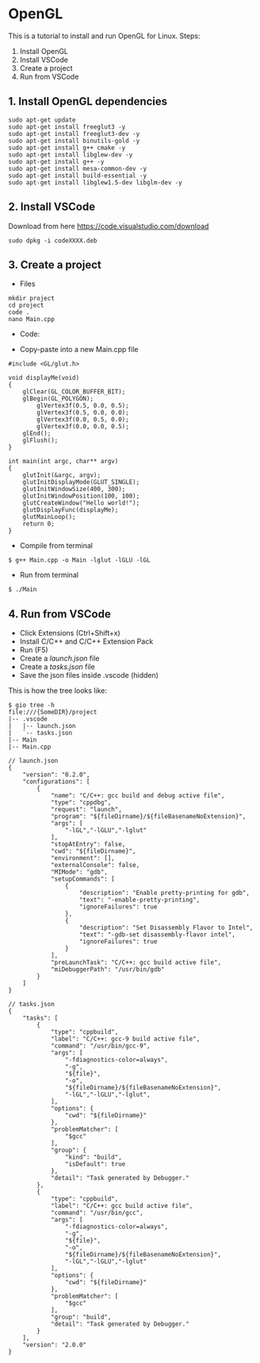 # OpenGL

This is a tutorial to install and run OpenGL for Linux. Steps:

1. Install OpenGL
2. Install VSCode
3. Create a project
4. Run from VSCode

## 1. Install OpenGL dependencies

```
sudo apt-get update  
sudo apt-get install freeglut3 -y
sudo apt-get install freeglut3-dev -y 
sudo apt-get install binutils-gold -y 
sudo apt-get install g++ cmake -y 
sudo apt-get install libglew-dev -y 
sudo apt-get install g++ -y 
sudo apt-get install mesa-common-dev -y 
sudo apt-get install build-essential -y 
sudo apt-get install libglew1.5-dev libglm-dev -y 
```

## 2. Install VSCode

Download from here https://code.visualstudio.com/download

```
sudo dpkg -i codeXXXX.deb
```

## 3. Create a project
* Files
```
mkdir project
cd project
code .
nano Main.cpp
```
* Code: 
- Copy-paste into a new Main.cpp file
```
#include <GL/glut.h>

void displayMe(void)
{
    glClear(GL_COLOR_BUFFER_BIT);
    glBegin(GL_POLYGON);
        glVertex3f(0.5, 0.0, 0.5);
        glVertex3f(0.5, 0.0, 0.0);
        glVertex3f(0.0, 0.5, 0.0);
        glVertex3f(0.0, 0.0, 0.5);
    glEnd();
    glFlush();
}

int main(int argc, char** argv)
{
    glutInit(&argc, argv);
    glutInitDisplayMode(GLUT_SINGLE);
    glutInitWindowSize(400, 300);
    glutInitWindowPosition(100, 100);
    glutCreateWindow("Hello world!");
    glutDisplayFunc(displayMe);
    glutMainLoop();
    return 0;
}
```
* Compile from terminal
```
$ g++ Main.cpp -o Main -lglut -lGLU -lGL
```
* Run from terminal
```
$ ./Main
```
## 4. Run from VSCode

- Click Extensions (Ctrl+Shift+x)
- Install C/C++ and C/C++ Extension Pack
- Run (F5)
- Create a _launch.json_ file
- Create a _tasks.json_ file
- Save the json files inside .vscode (hidden)

This is how the tree looks like:
```
$ gio tree -h
file:///{SomeDIR}/project
|-- .vscode
|   |-- launch.json
|   `-- tasks.json
|-- Main
|-- Main.cpp
```

```
// launch.json
{
    "version": "0.2.0",
    "configurations": [
        {
            "name": "C/C++: gcc build and debug active file",
            "type": "cppdbg",
            "request": "launch",
            "program": "${fileDirname}/${fileBasenameNoExtension}",
            "args": [
                "-lGL","-lGLU","-lglut"
            ],
            "stopAtEntry": false,
            "cwd": "${fileDirname}",
            "environment": [],
            "externalConsole": false,
            "MIMode": "gdb",
            "setupCommands": [
                {
                    "description": "Enable pretty-printing for gdb",
                    "text": "-enable-pretty-printing",
                    "ignoreFailures": true
                },
                {
                    "description": "Set Disassembly Flavor to Intel",
                    "text": "-gdb-set disassembly-flavor intel",
                    "ignoreFailures": true
                }
            ],
            "preLaunchTask": "C/C++: gcc build active file",
            "miDebuggerPath": "/usr/bin/gdb"
        }
    ]
}
```

```
// tasks.json
{
    "tasks": [
        {
            "type": "cppbuild",
            "label": "C/C++: gcc-9 build active file",
            "command": "/usr/bin/gcc-9",
            "args": [
                "-fdiagnostics-color=always",
                "-g",
                "${file}",
                "-o",
                "${fileDirname}/${fileBasenameNoExtension}",
                "-lGL","-lGLU","-lglut",
            ],
            "options": {
                "cwd": "${fileDirname}"
            },
            "problemMatcher": [
                "$gcc"
            ],
            "group": {
                "kind": "build",
                "isDefault": true
            },
            "detail": "Task generated by Debugger."
        },
        {
            "type": "cppbuild",
            "label": "C/C++: gcc build active file",
            "command": "/usr/bin/gcc",
            "args": [
                "-fdiagnostics-color=always",
                "-g",
                "${file}",
                "-o",
                "${fileDirname}/${fileBasenameNoExtension}",
                "-lGL","-lGLU","-lglut"
            ],
            "options": {
                "cwd": "${fileDirname}"
            },
            "problemMatcher": [
                "$gcc"
            ],
            "group": "build",
            "detail": "Task generated by Debugger."
        }
    ],
    "version": "2.0.0"
}
```



